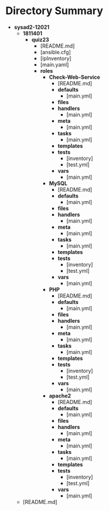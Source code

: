 # Directory Summary
* __sysad2\-12021__
   * __1811401__
     * __quiz23__
       * [README.md]
       * [ansible.cfg]
       * [ipInventory]
       * [main.yaml]
       * __roles__
         * __Check\-Web\-Service__
           * [README.md]
           * __defaults__
             * [main.yml]
           * __files__
           * __handlers__
             * [main.yml]
           * __meta__
             * [main.yml]
           * __tasks__
             * [main.yml]
           * __templates__
           * __tests__
             * [inventory]
             * [test.yml]
           * __vars__
             * [main.yml]
         * __MySQL__
           * [README.md]
           * __defaults__
             * [main.yml]
           * __files__
           * __handlers__
             * [main.yml]
           * __meta__
             * [main.yml]
           * __tasks__
             * [main.yml]
           * __templates__
           * __tests__
             * [inventory]
             * [test.yml]
           * __vars__
             * [main.yml]
         * __PHP__
           * [README.md]
           * __defaults__
             * [main.yml]
           * __files__
           * __handlers__
             * [main.yml]
           * __meta__
             * [main.yml]
           * __tasks__
             * [main.yml]
           * __templates__
           * __tests__
             * [inventory]
             * [test.yml]
           * __vars__
             * [main.yml]
         * __apache2__
           * [README.md]
           * __defaults__
             * [main.yml]
           * __files__
           * __handlers__
             * [main.yml]
           * __meta__
             * [main.yml]
           * __tasks__
             * [main.yml]
           * __templates__
           * __tests__
             * [inventory]
             * [test.yml]
           * __vars__
             * [main.yml]
   * [README.md]

